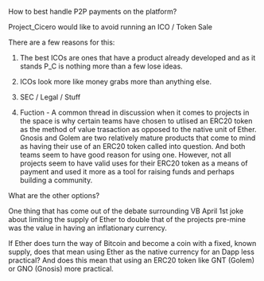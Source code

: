 How to best handle P2P payments on the platform?

Project_Cicero would like to avoid running an ICO / Token Sale 

There are a few reasons for this:

1. The best ICOs are ones that have a product already developed and as it stands P_C is nothing more than a few lose ideas.

2. ICOs look more like money grabs more than anything else.

3. SEC / Legal / Stuff

4. Fuction - A common thread in discussion when it comes to projects in the space is why certain teams have chosen to utlised an ERC20 token as the method of value trasaction as opposed to the native unit of Ether. Gnosis and Golem are two relatively mature products that come to mind as having their use of an ERC20 token called into question. And both teams seem to have good reason for using one. However, not all projects seem to have valid uses for their ERC20 token as a means of payment and used it more as a tool for raising funds and perhaps building a community.


What are the other options?

One thing that has come out of the debate surrounding VB April 1st joke about limiting the supply of Ether to double that of the projects pre-mine was the value in having an inflationary currency. 

If Ether does turn the way of Bitcoin and become a coin with a fixed, known supply, does that mean using Ether as the native currency for an Dapp less practical? And does this mean that using an ERC20 token like GNT (Golem) or GNO (Gnosis) more practical. 
